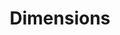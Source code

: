 ---
layout: default
bigquery: https://console.cloud.google.com/bigquery?p=covid-19-dimensions-ai&page=table&d=data&t=publications
contributors: Digital Science, https://www.digital-science.com/
cost: Free for personal, non-commercial use.
description: Dimensions contains more than 100 million publications, ranging from
  articles published in scholarly journals, books and book chapters, to preprints
  and conference proceedings. All publications are contextualized with linked data
  sets, funding, publications, patents, clinical trials, and policy documents. You
  can also view associated categories, funders, institutions, and researcher profiles.
documentation: https://docs.dimensions.ai/bigquery/index.html
last_edit: Mon, 04 Apr 2022 19:04:00 GMT
location: https://www.dimensions.ai/products/free/
maintained_by: Digital Science, https://www.digital-science.com/
schema_fields: '[''funding_chf'', ''category_icrp_cso'', ''current_assignee_countries'',
  ''conference'', ''abstract'', ''original_assignee_orgs'', ''open_access_categories'',
  ''research_orgs'', ''acknowledgements'', ''funder_org_acronyms'', ''inventor_names'',
  ''granted_year'', ''date_normal'', ''original_assignee_countries'', ''expiration_year'',
  ''established'', ''family_id'', ''gender'', ''investigators'', ''metrics'', ''labels'',
  ''conditions'', ''mesh_headings'', ''id'', ''filing_year'', ''current_assignee'',
  ''research_org_state_names'', ''assignee_orgs'', ''priority_year'', ''funding_cny'',
  ''linkout'', ''active_years'', ''links'', ''doi'', ''journal_lists'', ''research_org_cities'',
  ''family_count'', ''source_id'', ''acronyms'', ''start_year'', ''funding_eur'',
  ''patent_ids'', ''end_year'', ''funding_currency'', ''funding_jpy'', ''mesh_terms'',
  ''research_org_state_codes'', ''relationships'', ''researcher_ids'', ''wikipedia_url'',
  ''associated_grant_ids'', ''isbn'', ''interventions'', ''funder_orgs'', ''kind'',
  ''volume'', ''language'', ''funder_countries'', ''categories'', ''publication_ids'',
  ''date_inserted'', ''research_org_city_names'', ''citation_string'', ''resulting_publication_doi'',
  ''date_modified'', ''embargo_date'', ''funding_cad'', ''jurisdiction'', ''cpc'',
  ''priority_date'', ''associated_publication_doi'', ''family_members_ids'', ''supporting_grant_ids'',
  ''date_online'', ''funder_org_state_codes'', ''registry'', ''funder_org'', ''funder_org_cities'',
  ''journal'', ''associated_publication_arxiv_id'', ''publisher'', ''original_title'',
  ''type'', ''publication_date'', ''filing_status'', ''cited_by_ids'', ''address'',
  ''repository_url'', ''granted_date'', ''proceedings_title'', ''issue'', ''arxiv_id'',
  ''funding_usd'', ''aliases'', ''repository_id'', ''category_uoa'', ''category_hrcs_hc'',
  ''publication_year'', ''organisation_details'', ''external_ids'', ''year'', ''resulting_publication_ids'',
  ''associated_publication_id'', ''altmetrics'', ''citations'', ''description'', ''category_rcdc'',
  ''category_hra'', ''application_number'', ''funding_aud'', ''acronym'', ''research_org_country_names'',
  ''date_print'', ''repository_name'', ''category_bra'', ''original_abstract'', ''expiration_date'',
  ''book_title'', ''start_date'', ''pmcid'', ''foa_number'', ''funding_gbp'', ''book_series_title'',
  ''phase'', ''end_date'', ''funding_amount'', ''assignee_countries'', ''authors'',
  ''parent_id'', ''date'', ''funding_nzd'', ''created_date'', ''category_sdg'', ''types'',
  ''brief_title'', ''current_assignee_orgs'', ''concepts'', ''citations_count'', ''pmid'',
  ''category_icrp_ct'', ''category_for'', ''reference_ids'', ''license'', ''legal_events'',
  ''filing_date'', ''legal_status'', ''ipcr'', ''title'', ''pages'', ''editors'',
  ''clinical_trial_ids'', ''grant_number'', ''eisbn'', ''category_hrcs_rac'', ''date_imported_gbq'',
  ''subtitles'', ''research_org_countries'', ''status'', ''funding_details'', ''name'',
  ''open_access_categories_v2'', ''associated_publication_pmid'', ''funder_org_countries'',
  ''email_address'', ''original_assignee'']'
shortname: dimensions
tags:
- scholarly literature
- patents
- funding
- clinical trials
- academic profiles
terms_of_use: 'Use of both the Dimensions COVID-19 dataset and full Dimensions dataset
  are subject to the Dimensions Terms of use: https://www.dimensions.ai/policies-terms-legal '
title: Dimensions
uuid: dcff88bd-fe6b-4fdb-8159-809bf9d7bc1c
---